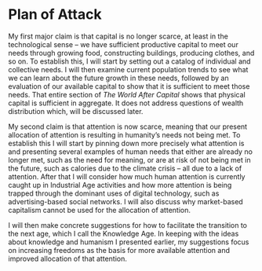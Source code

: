 # Plan of Attack 

My first major claim is that capital is no longer scarce, at least in the technological sense – we have sufficient productive capital to meet our needs through growing food, constructing buildings, producing clothes, and so on. To establish this, I will start by setting out a catalog of individual and collective needs. I will then examine current population trends to see what we can learn about the future growth in these needs, followed by an evaluation of our available capital to show that it is sufficient to meet those needs. That entire section of *The World After Capital* shows that physical capital is sufficient in aggregate. It does not address questions of wealth distribution which, will be discussed later.

My second claim is that attention is now scarce, meaning that our present allocation of attention is resulting in humanity’s needs not being met. To establish this I will start by pinning down more precisely what attention is and presenting several examples of human needs that either are already no longer met, such as the need for meaning, or are at risk of not being met in the future, such as calories due to the climate crisis – all due to a lack of attention. After that I will consider how much human attention is currently caught up in Industrial Age activities and how more attention is being trapped through the dominant uses of digital technology, such as advertising-based social networks. I will also discuss why market-based capitalism cannot be used for the allocation of attention.

I will then make concrete suggestions for how to facilitate the transition to the next age, which I call the Knowledge Age. In keeping with the ideas about knowledge and humanism I presented earlier, my suggestions focus on increasing freedoms as the basis for more available attention and improved allocation of that attention.

